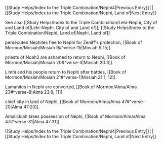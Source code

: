 [[Study Helps/Index to the Triple Combination/Nephi4|Previous Entry]]  ||  [[Study Helps/Index to the Triple Combination/Nephi, Land of|Next Entry]]

 See also [[Study Helps/Index to the Triple Combination/Lehi-Nephi, City of and Land of|Lehi-Nephi, City of and Land of]]; [[Study Helps/Index to the Triple Combination/Nephi, Land of|Nephi, Land of]]

 persecuted Nephites flee to Nephi for Zeniff's protection, [[Book of Mormon/Mosiah/Mosiah 9#^verse-15|Mosiah 9:15]].

 priests of Noah3 are ashamed to return to Nephi, [[Book of Mormon/Mosiah/Mosiah 20#^verse-3|Mosiah 20:3]].

 Limhi and his people return to Nephi after battles, [[Book of Mormon/Mosiah/Mosiah 21#^verse-1|Mosiah 21:1, 12]].

 Lamanites in Nephi are converted, [[Book of Mormon/Alma/Alma 23#^verse-8|Alma 23:8, 11]].

 chief city in land of Nephi, [[Book of Mormon/Alma/Alma 47#^verse-20|Alma 47:20]].

 Amalickiah takes possession of Nephi, [[Book of Mormon/Alma/Alma 47#^verse-31|Alma 47:31]].

[[Study Helps/Index to the Triple Combination/Nephi4|Previous Entry]]  ||  [[Study Helps/Index to the Triple Combination/Nephi, Land of|Next Entry]]